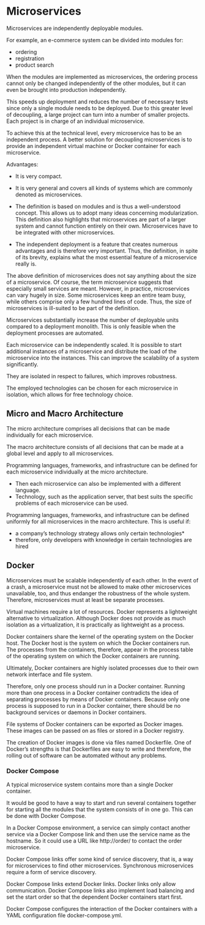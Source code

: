 # Microservices 
Microservices are independently deployable modules.

For example, an e-commerce system can be divided into modules for:
* ordering
* registration
* product search

When the modules are implemented as microservices, the ordering process cannot only be changed independently of the other modules, but it can even be brought into production independently.

This speeds up deployment and reduces the number of necessary tests since only a single module needs to be deployed. Due to this greater level of decoupling, a large project can turn into a number of smaller projects. Each project is in charge of an individual microservice.

To achieve this at the technical level, every microservice has to be an independent process. A better solution for decoupling microservices is to provide an independent virtual machine or Docker container for each microservice.

Advantages:
* It is very compact.

* It is very general and covers all kinds of systems which are commonly denoted as microservices.

* The definition is based on modules and is thus a well-understood concept. This allows us to adopt many ideas concerning modularization. This definition also highlights that microservices are part of a larger system and cannot function entirely on their own. Microservices have to be integrated with other microservices.

* The independent deployment is a feature that creates numerous advantages and is therefore very important. Thus, the definition, in spite of its brevity, explains what the most essential feature of a microservice really is.

The above definition of microservices does not say anything about the size of a microservice. Of course, the term microservice suggests that especially small services are meant. However, in practice, microservices can vary hugely in size. Some microservices keep an entire team busy, while others comprise only a few hundred lines of code. Thus, the size of microservices is ill-suited to be part of the definition.

Microservices substantially increase the number of deployable units compared to a deployment monolith. This is only feasible when the deployment processes are automated.

Each microservice can be independently scaled. It is possible to start additional instances of a microservice and distribute the load of the microservice into the instances. This can improve the scalability of a system significantly.

They are isolated in respect to failures, which improves robustness.

The employed technologies can be chosen for each microservice in isolation, which allows for free technology choice.

## Micro and Macro Architecture
The micro architecture comprises all decisions that can be made individually for each microservice.

The macro architecture consists of all decisions that can be made at a global level and apply to all microservices.

Programming languages, frameworks, and infrastructure can be defined for each microservice individually at the micro architecture.
* Then each microservice can also be implemented with a different language.
* Technology, such as the application server, that best suits the specific problems of each microservice can be used.

Programming languages, frameworks, and infrastructure can be defined uniformly for all microservices in the macro architecture. This is useful if:
* a company’s technology strategy allows only certain technologies* 
* therefore, only developers with knowledge in certain technologies are hired

## Docker
Microservices must be scalable independently of each other. In the event of a crash, a microservice must not be allowed to make other microservices unavailable, too, and thus endanger the robustness of the whole system. Therefore, microservices must at least be separate processes.

Virtual machines require a lot of resources. Docker represents a lightweight alternative to virtualization. Although Docker does not provide as much isolation as a virtualization, it is practically as lightweight as a process.

Docker containers share the kernel of the operating system on the Docker host. The Docker host is the system on which the Docker containers run. The processes from the containers, therefore, appear in the process table of the operating system on which the Docker containers are running.

Ultimately, Docker containers are highly isolated processes due to their own network interface and file system.

Therefore, only one process should run in a Docker container. Running more than one process in a Docker container contradicts the idea of separating processes by means of Docker containers. Because only one process is supposed to run in a Docker container, there should be no background services or daemons in Docker containers.

File systems of Docker containers can be exported as Docker images. These images can be passed on as files or stored in a Docker registry.

The creation of Docker images is done via files named Dockerfile. One of Docker’s strengths is that Dockerfiles are easy to write and therefore, the rolling out of software can be automated without any problems.

### Docker Compose
A typical microservice system contains more than a single Docker container.

It would be good to have a way to start and run several containers together for starting all the modules that the system consists of in one go. This can be done with Docker Compose.

In a Docker Compose environment, a service can simply contact another service via a Docker Compose link and then use the service name as the hostname. So it could use a URL like http://order/ to contact the order microservice.

Docker Compose links offer some kind of service discovery, that is, a way for microservices to find other microservices. Synchronous microservices require a form of service discovery.

Docker Compose links extend Docker links. Docker links only allow communication. Docker Compose links also implement load balancing and set the start order so that the dependent Docker containers start first.

Docker Compose configures the interaction of the Docker containers with a YAML configuration file docker-compose.yml.
